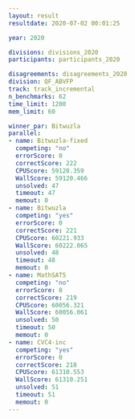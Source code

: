 ```yaml
---
layout: result
resultdate: 2020-07-02 00:01:25

year: 2020

divisions: divisions_2020
participants: participants_2020

disagreements: disagreements_2020
division: QF_ABVFP
track: track_incremental
n_benchmarks: 62
time_limit: 1200
mem_limit: 60

winner_par: Bitwuzla
parallel:
- name: Bitwuzla-fixed
  competing: "no"
  errorScore: 0
  correctScore: 222
  CPUScore: 59120.359
  WallScore: 59120.466
  unsolved: 47
  timeout: 47
  memout: 0
- name: Bitwuzla
  competing: "yes"
  errorScore: 0
  correctScore: 221
  CPUScore: 60221.933
  WallScore: 60222.065
  unsolved: 48
  timeout: 48
  memout: 0
- name: MathSAT5
  competing: "no"
  errorScore: 0
  correctScore: 219
  CPUScore: 60056.321
  WallScore: 60056.061
  unsolved: 50
  timeout: 50
  memout: 0
- name: CVC4-inc
  competing: "yes"
  errorScore: 0
  correctScore: 218
  CPUScore: 61310.553
  WallScore: 61310.251
  unsolved: 51
  timeout: 51
  memout: 0
---
```

